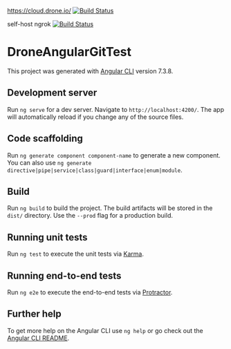 https://cloud.drone.io/ [![Build Status](https://cloud.drone.io/api/badges/miwtoo/drone-angular-git-test/status.svg)](https://cloud.drone.io/miwtoo/drone-angular-git-test) 

self-host ngrok 
[![Build Status](https://e2c0ffaa.ngrok.io/api/badges/miwtoo/drone-angular-git-test/status.svg)](https://e2c0ffaa.ngrok.io/miwtoo/drone-angular-git-test)
# DroneAngularGitTest

This project was generated with [Angular CLI](https://github.com/angular/angular-cli) version 7.3.8.

## Development server

Run `ng serve` for a dev server. Navigate to `http://localhost:4200/`. The app will automatically reload if you change any of the source files.

## Code scaffolding

Run `ng generate component component-name` to generate a new component. You can also use `ng generate directive|pipe|service|class|guard|interface|enum|module`.

## Build

Run `ng build` to build the project. The build artifacts will be stored in the `dist/` directory. Use the `--prod` flag for a production build.

## Running unit tests

Run `ng test` to execute the unit tests via [Karma](https://karma-runner.github.io).

## Running end-to-end tests

Run `ng e2e` to execute the end-to-end tests via [Protractor](http://www.protractortest.org/).

## Further help

To get more help on the Angular CLI use `ng help` or go check out the [Angular CLI README](https://github.com/angular/angular-cli/blob/master/README.md).
